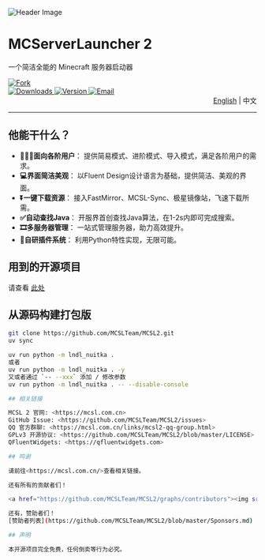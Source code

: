 <!-- markdownlint-disable MD033 -->

![Header Image](https://socialify.git.ci/MCSLTeam/MCSL2/image?description=1&descriptionEditable=一个简洁全能的%20Minecraft%20服务器启动器&font=Jost&forks=1&language=1&logo=https%3A%2F%2Fimages.mcsl.com.cn%2Fnew%2FMCSL2.png&name=1&pattern=Circuit%20Board&stargazers=1&theme=Auto)  

# MCServerLauncher 2  

一个简洁全能的 Minecraft 服务器启动器

<div>
    <a href="https://github.com/MCSLTeam/MCSL2/forks">
        <img src="https://img.shields.io/github/forks/MCSLTeam/MCSL2?style=for-the-badge" alt="Fork">
    </a>
    <br>
    <a href="https://github.com/MCSLTeam/MCSL2/releases">
        <img src="https://img.shields.io/github/downloads/MCSLTeam/MCSL2/total?style=for-the-badge" alt="Downloads">
    </a>
    <a href="https://github.com/MCSLTeam/MCSL2/releases/latest">
        <img src="https://img.shields.io/github/v/tag/MCSLTeam/MCSL2?label=ver&style=for-the-badge" alt="Version">
    </a>
    <a href="mailto:services@mcsl.com.cn">
        <img src="https://img.shields.io/badge/%20CONTACT-services%40mcsl.com.cn-%2357728B?style=for-the-badge" alt="Email">
    </a>
</div>

<div style="text-align: right;">
<a href="https://github.com/MCSLTeam/MCSL2/blob/master/README_EN.md" target="_blank">English</a>  |  中文
</div>

___

## 他能干什么？  

- **👨🏻‍💻面向各阶用户**： 提供简易模式、进阶模式、导入模式，满足各阶用户的需求。  
- **💻界面简洁美观**： 以Fluent Design设计语言为基础，提供简洁、美观的界面。  
- **⏬一键下载资源**： 接入FastMirror、MCSL-Sync、极星镜像站，飞速下载所需。  
- **✅自动查找Java**： 开服界首创查找Java算法，在1-2s内即可完成搜索。  
- **🎞️多服务器管理**： 一站式管理服务器，助力高效提升。  
- **🔧自研插件系统**： 利用Python特性实现，无限可能。  

## 用到的开源项目

请查看 [此处](https://github.com/MCSLTeam/MCSL2/blob/master/pyproject.toml)  

## 从源码构建打包版

```bash
git clone https://github.com/MCSLTeam/MCSL2.git
uv sync

uv run python -m lndl_nuitka .
或者
uv run python -m lndl_nuitka . -y
又或者通过 `-- --xxx` 添加 / 修改参数
uv run python -m lndl_nuitka . -- --disable-console

## 相关链接

MCSL 2 官网: <https://mcsl.com.cn>  
GitHub Issue: <https://github.com/MCSLTeam/MCSL2/issues>  
QQ 官方群聊: <https://mcsl.com.cn/links/mcsl2-qq-group.html>  
GPLv3 开源协议: <https://github.com/MCSLTeam/MCSL2/blob/master/LICENSE>  
QFluentWidgets: <https://qfluentwidgets.com>

## 鸣谢

请前往<https://mcsl.com.cn/>查看相关链接。

还有所有的贡献者们！  

<a href="https://github.com/MCSLTeam/MCSL2/graphs/contributors"><img src="https://contrib.rocks/image?repo=MCSLTeam/MCSL2&anon=1&max=100000000"></a>

还有，赞助者们！  
[赞助者列表](https://github.com/MCSLTeam/MCSL2/blob/master/Sponsors.md)

## 声明

本开源项目完全免费，任何倒卖等行为必究。
